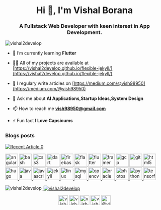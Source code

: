 <h1 align="center">Hi 👋, I'm Vishal Borana</h1>
<h3 align="center">A Fullstack Web Developer with keen interest in App Development.</h3>

<p align="left"> <img src="https://komarev.com/ghpvc/?username=vishal2develop" alt="vishal2develop" /> </p>


- 🌱 I’m currently learning **Flutter**

- 👨‍💻 All of my projects are available at [https://vishal2develop.github.io/flexible-jekyll/](https://vishal2develop.github.io/flexible-jekyll/)

- 📝 I regulary write articles on [https://medium.com/@vish98950](https://medium.com/@vish98950)

- 💬 Ask me about **AI Applications,Startup Ideas,System Design**

- 📫 How to reach me **vish98950@gmail.com**

- ⚡ Fun fact **I Love Capsicums**

### Blogs posts
<a target="_blank" href="https://github-readme-medium-recent-article.vercel.app/medium/@vish98950/0"><img src="https://github-readme-medium-recent-article.vercel.app/medium/@vish98950/0" alt="Recent Article 0"> 

<p align="left"><img src="https://devicons.github.io/devicon/devicon.git/icons/angularjs/angularjs-original.svg" alt="angularjs" width="40" height="40"/> <img src="https://www.vectorlogo.zone/logos/gnu_bash/gnu_bash-icon.svg" alt="bash" width="40" height="40"/> <img src="https://devicons.github.io/devicon/devicon.git/icons/css3/css3-original-wordmark.svg" alt="css3" width="40" height="40"/> <img src="https://www.vectorlogo.zone/logos/dartlang/dartlang-icon.svg" alt="dart" width="40" height="40"/> <img src="https://www.vectorlogo.zone/logos/firebase/firebase-icon.svg" alt="firebase" width="40" height="40"/> <img src="https://www.vectorlogo.zone/logos/pocoo_flask/pocoo_flask-icon.svg" alt="flask" width="40" height="40"/> <img src="https://www.vectorlogo.zone/logos/flutterio/flutterio-icon.svg" alt="flutter" width="40" height="40"/> <img src="https://www.vectorlogo.zone/logos/framer/framer-icon.svg" alt="framer" width="40" height="40"/> <img src="https://www.vectorlogo.zone/logos/google_cloud/google_cloud-icon.svg" alt="gcp" width="40" height="40"/> <img src="https://www.vectorlogo.zone/logos/git-scm/git-scm-icon.svg" alt="git" width="40" height="40"/> <img src="https://devicons.github.io/devicon/devicon.git/icons/html5/html5-original-wordmark.svg" alt="html5" width="40" height="40"/> <img src="https://api.iconify.design/logos-hugo.svg" alt="hugo" width="40" height="40"/> <img src="https://devicons.github.io/devicon/devicon.git/icons/java/java-original-wordmark.svg" alt="java" width="40" height="40"/> <img src="https://devicons.github.io/devicon/devicon.git/icons/javascript/javascript-original.svg" alt="javascript" width="40" height="40"/> <img src="https://www.vectorlogo.zone/logos/jekyllrb/jekyllrb-icon.svg" alt="jekyll" width="40" height="40"/> <img src="https://devicons.github.io/devicon/devicon.git/icons/linux/linux-original.svg" alt="linux" width="40" height="40"/> <img src="https://devicons.github.io/devicon/devicon.git/icons/mysql/mysql-original-wordmark.svg" alt="mysql" width="40" height="40"/> <img src="https://www.vectorlogo.zone/logos/opencv/opencv-icon.svg" alt="opencv" width="40" height="40"/> <img src="https://devicons.github.io/devicon/devicon.git/icons/oracle/oracle-original.svg" alt="oracle" width="40" height="40"/> <img src="https://devicons.github.io/devicon/devicon.git/icons/photoshop/photoshop-plain.svg" alt="photoshop" width="40" height="40"/> <img src="https://devicons.github.io/devicon/devicon.git/icons/python/python-original.svg" alt="python" width="40" height="40"/> <img src="https://www.vectorlogo.zone/logos/tensorflow/tensorflow-icon.svg" alt="tensorflow" width="40" height="40"/></p><p><img align="left" src="https://github-readme-stats.vercel.app/api/top-langs/?username=vishal2develop&layout=compact&hide=html" alt="vishal2develop" /></p>

<p>&nbsp;<img align="center" src="https://github-readme-stats.vercel.app/api?username=vishal2develop&show_icons=true" alt="vishal2develop" /></p>

<p align="center">
<a href="https://dev.to/vishal2develop" target="blank"><img align="center" src="https://cdn.jsdelivr.net/npm/simple-icons@3.0.1/icons/dev-dot-to.svg" alt="vishal2develop" height="30" width="30" /></a>
<a href="https://linkedin.com/in/vishal borana" target="blank"><img align="center" src="https://cdn.jsdelivr.net/npm/simple-icons@3.0.1/icons/linkedin.svg" alt="vishal borana" height="30" width="30" /></a>
<a href="https://kaggle.com/vishal borana" target="blank"><img align="center" src="https://cdn.jsdelivr.net/npm/simple-icons@3.0.1/icons/kaggle.svg" alt="vishal borana" height="30" width="30" /></a>
<a href="https://dribbble.com/vishal borana" target="blank"><img align="center" src="https://cdn.jsdelivr.net/npm/simple-icons@3.0.1/icons/dribbble.svg" alt="vishal borana" height="30" width="30" /></a>
<a href="https://medium.com/@vish98950" target="blank"><img align="center" src="https://cdn.jsdelivr.net/npm/simple-icons@3.0.1/icons/medium.svg" alt="@vish98950" height="30" width="30" /></a>
</p>
